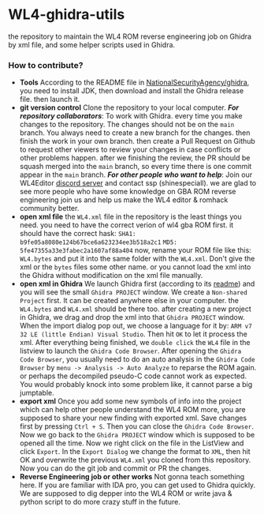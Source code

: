 # WL4-ghidra-utils
the repository to maintain the WL4 ROM reverse engineering job on Ghidra by xml file, and some helper scripts used in Ghidra.

### How to contribute? 
- **Tools**
According to the README file in [NationalSecurityAgency/ghidra](https://github.com/NationalSecurityAgency/ghidra), you need to install JDK, then download and install the Ghidra release file. then launch it.
- **git version control**
Clone the repository to your local computer.
***For repository collaborators***: To work with Ghidra. every time you make changes to the repository. The changes should not be on the `main` branch. You always need to create a new branch for the changes. then finish the work in your own branch. then create a Pull Request on Github to request other viewers to review your changes in case conflicts or other problems happen. after we finishing the review, the PR should be squash merged into the `main` branch, so every time there is one commit appear in the `main` branch.
***For other people who want to help***: Join our WL4Editor [discord server](https://discord.gg/EQ6JhvP) and contact ssp (shinespeciall). we are glad to see more people who have some knowledge on GBA ROM reverse engineering join us and help us make the WL4 editor & romhack community better.
- **open xml file**
the `WL4.xml` file in the repository is the least things you need.
you need to have the correct verion of wl4 gba ROM first. it should have the correct hask:
`SHA1: b9fe05a8080e124b67bce6a623234ee3b518a2c1`
`MD5: 5fe47355a33e3fabec2a1607af88a404`
now, rename your ROM file like this: `WL4.bytes` and put it into the same folder with the `WL4.xml`. Don't give the xml or the `bytes` files some other name. or you cannot load the xml into the Ghidra without modification on the xml file manually.
- **open xml in Ghidra**
We launch Ghidra first (according to its [readme](https://github.com/NationalSecurityAgency/ghidra)) and you will see the small `Ghidra PROJECT` window. We create a `Non-shared Project` first. It can be created anywhere else in your computer. the `WL4.bytes` and `WL4.xml` should be there too.
after creating a new project in Ghidra, we drag and drop the xml into that `Ghidra PROJECT` window. When the import dialog pop out, we choose a language for it by: `ARM v7 32 LE (little Endian) Visual Studio`. Then hit `OK` to let it process the xml. After everything being finished, we `double click` the `WL4` file in the listview to launch the `Ghidra Code Browser`.
After opening the `Ghidra Code Browser`, you usually need to do an auto analysis in the `Ghidra Code Browser` by `menu -> Analysis -> Auto Analyze` to reparse the ROM again. or perhaps the decompiled pseudo-C code cannot work as expected. You would probably knock into some problem like, it cannot parse a big jumptable.
- **export xml**
Once you add some new symbols of info into the project which can help other people understand the WL4 ROM more, you are supposed to share your new finding with exported xml. Save changes first by pressing `Ctrl + S`. Then you can close the `Ghidra Code Browser`. Now we go back to the `Ghidra PROJECT` window which is supposed to be opened all the time. Now we right click on the file in the ListView and click `Export`. In the `Export Dialog` we change the format to `XML`, then hit OK and overwrite the previous `WL4.xml` you cloned from this repository.
Now you can do the git job and commit or PR the changes.
- **Reverse Engineering job or other works**
Not gonna teach something here. If you are familiar with IDA pro, you can get used to Ghidra quickly. We are supposed to dig depper into the WL4 ROM or write java & python script to do more crazy stuff in the future.

